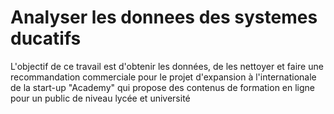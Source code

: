 # Analyser les donnees des systemes ducatifs
L'objectif de ce travail est d'obtenir les données, de les nettoyer et faire une recommandation commerciale pour le projet d'expansion à l'internationale de la start-up "Academy" qui propose des contenus de formation en ligne pour un public de niveau lycée et université

